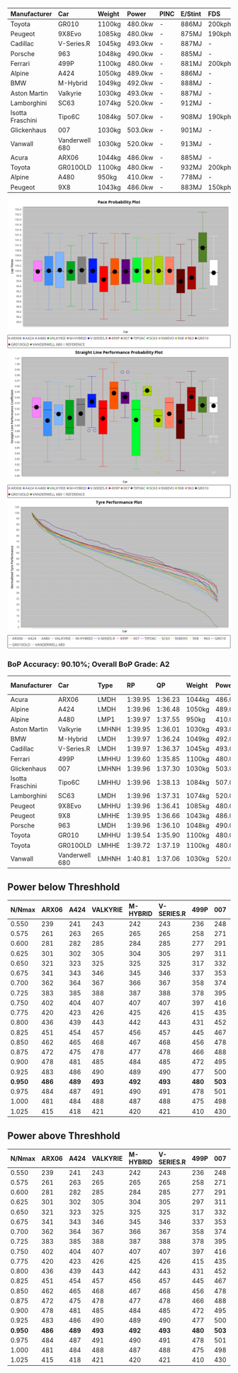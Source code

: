 | Manufacturer     | Car            | Weight | Power   | PINC    | E/Stint | FDS     |
|:-|:-|:-|:-|:-|:-|:-|
| Toyota           | GR010          | 1100kg | 480.0kw |    -    | 886MJ   | 200kph  |
| Peugeot          | 9X8Evo         | 1085kg | 480.0kw |    -    | 875MJ   | 190kph  |
| Cadillac         | V-Series.R     | 1045kg | 493.0kw |    -    | 887MJ   |    -    |
| Porsche          | 963            | 1048kg | 490.0kw |    -    | 885MJ   |    -    |
| Ferrari          | 499P           | 1100kg | 480.0kw |    -    | 881MJ   | 200kph  |
| Alpine           | A424           | 1050kg | 489.0kw |    -    | 886MJ   |    -    |
| BMW              | M-Hybrid       | 1049kg | 492.0kw |    -    | 888MJ   |    -    |
| Aston Martin     | Valkyrie       | 1030kg | 493.0kw |    -    | 887MJ   |    -    |
| Lamborghini      | SC63           | 1074kg | 520.0kw |    -    | 912MJ   |    -    |
| Isotta Fraschini | Tipo6C         | 1084kg | 507.0kw |    -    | 908MJ   | 190kph  |
| Glickenhaus      | 007            | 1030kg | 503.0kw |    -    | 901MJ   |    -    |
| Vanwall          | Vanderwell 680 | 1030kg | 520.0kw |    -    | 913MJ   |    -    |
| Acura            | ARX06          | 1044kg | 486.0kw |    -    | 885MJ   |    -    |
| Toyota           | GR010OLD       | 1100kg | 480.0kw |    -    | 932MJ   | 200kph  |
| Alpine           | A480           | 950kg  | 410.0kw |    -    | 778MJ   |    -    |
| Peugeot          | 9X8            | 1043kg | 486.0kw |    -    | 883MJ   | 150kph  |

![PACECHART](./IMG/AUTO.png)
![STRAIGHTLINEPERFORMANCECHART](./IMG/AUTO_sp.png)
![TYREPERFORMANCECHART](./IMG/AUTO_tw.png)

### BoP Accuracy: 90.10%; Overall BoP Grade: A2
| Manufacturer     | Car            | Type  | RP      | QP      | Weight | Power¹  | Threshhold | PINC    | Power²   | E/Stint | AVG Vmax  | FDS     | RDLC | L/Stint | BOP-Grade | Model Accuracy | Model Points | Match%  | SimDiff |
|:-|:-|:-|:-|:-|:-|:-|:-|:-|:-|:-|:-|:-|:-|:-|:-|:-|:-|:-|:-|
| Acura            | ARX06          | LMDH  | 1:39.95 | 1:36.23 | 1044kg | 486.0kw | 0.0kph     |    -    | 486.00kw |  885MJ  | 295.84kph |    -    | 1.02 | 29      | +B2       | 100.00%        | 996          | 83.73%  | #       |
| Alpine           | A424           | LMDH  | 1:39.96 | 1:36.48 | 1050kg | 489.0kw | 0.0kph     |    -    | 489.00kw |  886MJ  | 291.98kph |    -    | 1.02 | 29      | ~A1       | 96.10%         | 2390         | 97.30%  | #       |
| Alpine           | A480           | LMP1  | 1:39.97 | 1:37.55 |  950kg | 410.0kw | 0.0kph     |    -    | 410.00kw |  778MJ  | 291.63kph |    -    | 0.98 | 27      | ~A1       | 95.62%         | 1701         | 100.00% | +0.27   |
| Aston Martin     | Valkyrie       | LMHNH | 1:39.95 | 1:36.01 | 1030kg | 493.0kw | 0.0kph     |    -    | 493.00kw |  887MJ  | 294.24kph |    -    | 1.05 | 29      | +C2       | 100.00%        | 466          | 74.30%  | #       |
| BMW              | M-Hybrid       | LMDH  | 1:39.97 | 1:36.24 | 1049kg | 492.0kw | 0.0kph     |    -    | 492.00kw |  888MJ  | 294.37kph |    -    | 1.02 | 29      | ~A1       | 100.00%        | 3339         | 100.00% | #       |
| Cadillac         | V-Series.R     | LMDH  | 1:39.97 | 1:36.37 | 1045kg | 493.0kw | 0.0kph     |    -    | 493.00kw |  887MJ  | 296.69kph |    -    | 1.02 | 29      | ~A1       | 99.56%         | 5841         | 99.09%  | #       |
| Ferrari          | 499P           | LMHHU | 1:39.60 | 1:35.85 | 1100kg | 480.0kw | 0.0kph     |    -    | 480.00kw |  881MJ  | 289.20kph | 200kph  | 1.01 | 29      | -B2       | 99.57%         | 7417         | 83.14%  | #       |
| Glickenhaus      | 007            | LMHNH | 1:39.96 | 1:37.30 | 1030kg | 503.0kw | 0.0kph     |    -    | 503.00kw |  901MJ  | 302.44kph |    -    | 0.97 | 29      | ~A1       | 93.90%         | 2170         | 99.06%  | +0.16   |
| Isotta Fraschini | Tipo6C         | LMHHU | 1:39.96 | 1:38.13 | 1084kg | 507.0kw | 0.0kph     |    -    | 507.00kw |  908MJ  | 295.89kph | 190kph  | 1.03 | 29      | +B2       | 100.00%        | 132          | 82.07%  | #       |
| Lamborghini      | SC63           | LMDH  | 1:39.96 | 1:37.31 | 1074kg | 520.0kw | 0.0kph     |    -    | 520.00kw |  912MJ  | 294.24kph |    -    | 1.03 | 29      | ~A1       | 100.00%        | 784          | 98.41%  | #       |
| Peugeot          | 9X8Evo         | LMHHU | 1:39.96 | 1:36.41 | 1085kg | 480.0kw | 0.0kph     |    -    | 480.00kw |  875MJ  | 297.25kph | 190kph  | 0.97 | 29      | +B1       | 100.00%        | 1891         | 88.50%  | #       |
| Peugeot          | 9X8            | LMHHE | 1:39.95 | 1:36.66 | 1043kg | 486.0kw | 0.0kph     |    -    | 486.00kw |  883MJ  | 290.68kph | 150kph  | 1.03 | 29      | ~A1       | 99.96%         | 4579         | 100.00% | -0.07   |
| Porsche          | 963            | LMDH  | 1:39.96 | 1:36.10 | 1048kg | 490.0kw | 0.0kph     |    -    | 490.00kw |  885MJ  | 294.17kph |    -    | 1.02 | 29      | ~A1       | 98.39%         | 16118        | 100.00% | #       |
| Toyota           | GR010          | LMHHU | 1:39.54 | 1:35.90 | 1100kg | 480.0kw | 0.0kph     |    -    | 480.00kw |  886MJ  | 288.23kph | 200kph  | 1.01 | 29      | -B2       | 99.90%         | 5196         | 80.05%  | #       |
| Toyota           | GR010OLD       | LMHHE | 1:39.72 | 1:37.19 | 1100kg | 480.0kw | 0.0kph     |    -    | 480.00kw |  932MJ  | 295.31kph | 200kph  | 1.00 | 29      | +A2       | 97.31%         | 905          | 90.27%  | +1.04   |
| Vanwall          | Vanderwell 680 | LMHNH | 1:40.81 | 1:37.06 | 1030kg | 520.0kw | 0.0kph     |    -    | 520.00kw |  913MJ  | 300.75kph |    -    | 1.01 | 29      | +D1       | 98.91%         | 543          | 65.61%  | +0.13   |

## Power below Threshhold
| N/Nmax    | ARX06   | A424    | VALKYRIE | M-HYBRID | V-SERIES.R | 499P    | 007     | TIPO6C  | SC63    | 9X8EVO  | 9X8     | 963     | GR010   | GR010OLD | VANDERWELL 680 | ​     | RPM      | A480       |
|:-|:-|:-|:-|:-|:-|:-|:-|:-|:-|:-|:-|:-|:-|:-|:-|:-|:-|:-|
|  0.550    |  239    |  241    |  243     |  242     |  243       |  236    |  248    |  250    |  256    |  236    |  239    |  241    |  236    |  236     |  256           |  ​    |   --     |   -        |
|  0.575    |  261    |  263    |  265     |  265     |  265       |  258    |  271    |  273    |  279    |  258    |  261    |  264    |  258    |  258     |  279           |  ​    |   --     |   -        |
|  0.600    |  281    |  282    |  285     |  284     |  285       |  277    |  291    |  293    |  300    |  277    |  281    |  283    |  277    |  277     |  300           |  ​    |   --     |   -        |
|  0.625    |  301    |  302    |  305     |  304     |  305       |  297    |  311    |  314    |  322    |  297    |  301    |  303    |  297    |  297     |  322           |  ​    |   --     |   -        |
|  0.650    |  321    |  323    |  325     |  325     |  325       |  317    |  332    |  335    |  343    |  317    |  321    |  324    |  317    |  317     |  343           |  ​    |   --     |   -        |
|  0.675    |  341    |  343    |  346     |  345     |  346       |  337    |  353    |  356    |  365    |  337    |  341    |  344    |  337    |  337     |  365           |  ​    |   --     |   -        |
|  0.700    |  362    |  364    |  367     |  366     |  367       |  358    |  374    |  377    |  387    |  358    |  362    |  365    |  358    |  358     |  387           |  ​    |   --     |   -        |
|  0.725    |  383    |  385    |  388     |  387     |  388       |  378    |  395    |  399    |  409    |  378    |  383    |  386    |  378    |  378     |  409           |  ​    |   --     |   -        |
|  0.750    |  402    |  404    |  407     |  407     |  407       |  397    |  416    |  419    |  430    |  397    |  402    |  405    |  397    |  397     |  430           |  ​    |   --     |   -        |
|  0.775    |  420    |  423    |  426     |  425     |  426       |  415    |  435    |  438    |  449    |  415    |  420    |  424    |  415    |  415     |  449           |  ​    |  5000    |  -3213569  |
|  0.800    |  436    |  439    |  443     |  442     |  443       |  431    |  452    |  455    |  467    |  431    |  436    |  440    |  431    |  431     |  467           |  ​    |  5500    |  -3499979  |
|  0.825    |  451    |  454    |  457     |  456     |  457       |  445    |  467    |  470    |  482    |  445    |  451    |  455    |  445    |  445     |  482           |  ​    |  5999    |  -3800400  |
|  0.850    |  462    |  465    |  468     |  467     |  468       |  456    |  478    |  482    |  494    |  456    |  462    |  466    |  456    |  456     |  494           |  ​    |  6499    |  -4114832  |
|  0.875    |  472    |  475    |  478     |  477     |  478       |  466    |  488    |  492    |  505    |  466    |  472    |  476    |  466    |  466     |  505           |  ​    |  7000    |  -4443276  |
|  0.900    |  478    |  481    |  485     |  484     |  485       |  472    |  495    |  499    |  512    |  472    |  478    |  482    |  472    |  472     |  512           |  ​    |  7500    |  -4785730  |
|  0.925    |  483    |  486    |  490     |  489     |  490       |  477    |  500    |  504    |  517    |  477    |  483    |  487    |  477    |  477     |  517           |  ​    |  8000    |  407       |
| **0.950** | **486** | **489** | **493**  | **492**  | **493**    | **480** | **503** | **507** | **520** | **480** | **486** | **490** | **480** | **480**  | **520**        | **​** | **8499** | **410**    |
|  0.975    |  484    |  487    |  491     |  490     |  491       |  478    |  501    |  505    |  518    |  478    |  484    |  488    |  478    |  478     |  518           |  ​    |  9000    |  205       |
|  1.000    |  481    |  484    |  488     |  487     |  488       |  475    |  498    |  502    |  514    |  475    |  481    |  485    |  475    |  475     |  514           |  ​    |   --     |   -        |
|  1.025    |  415    |  418    |  421     |  420     |  421       |  410    |  430    |  433    |  444    |  410    |  415    |  419    |  410    |  410     |  444           |  ​    |   --     |   -        |

## Power above Threshhold
| N/Nmax    | ARX06   | A424    | VALKYRIE | M-HYBRID | V-SERIES.R | 499P    | 007     | TIPO6C  | SC63    | 9X8EVO  | 9X8     | 963     | GR010   | GR010OLD | VANDERWELL 680 | ​     | RPM      | A480       |
|:-|:-|:-|:-|:-|:-|:-|:-|:-|:-|:-|:-|:-|:-|:-|:-|:-|:-|:-|
|  0.550    |  239    |  241    |  243     |  242     |  243       |  236    |  248    |  250    |  256    |  236    |  239    |  241    |  236    |  236     |  256           |  ​    |   --     |   -        |
|  0.575    |  261    |  263    |  265     |  265     |  265       |  258    |  271    |  273    |  279    |  258    |  261    |  264    |  258    |  258     |  279           |  ​    |   --     |   -        |
|  0.600    |  281    |  282    |  285     |  284     |  285       |  277    |  291    |  293    |  300    |  277    |  281    |  283    |  277    |  277     |  300           |  ​    |   --     |   -        |
|  0.625    |  301    |  302    |  305     |  304     |  305       |  297    |  311    |  314    |  322    |  297    |  301    |  303    |  297    |  297     |  322           |  ​    |   --     |   -        |
|  0.650    |  321    |  323    |  325     |  325     |  325       |  317    |  332    |  335    |  343    |  317    |  321    |  324    |  317    |  317     |  343           |  ​    |   --     |   -        |
|  0.675    |  341    |  343    |  346     |  345     |  346       |  337    |  353    |  356    |  365    |  337    |  341    |  344    |  337    |  337     |  365           |  ​    |   --     |   -        |
|  0.700    |  362    |  364    |  367     |  366     |  367       |  358    |  374    |  377    |  387    |  358    |  362    |  365    |  358    |  358     |  387           |  ​    |   --     |   -        |
|  0.725    |  383    |  385    |  388     |  387     |  388       |  378    |  395    |  399    |  409    |  378    |  383    |  386    |  378    |  378     |  409           |  ​    |   --     |   -        |
|  0.750    |  402    |  404    |  407     |  407     |  407       |  397    |  416    |  419    |  430    |  397    |  402    |  405    |  397    |  397     |  430           |  ​    |   --     |   -        |
|  0.775    |  420    |  423    |  426     |  425     |  426       |  415    |  435    |  438    |  449    |  415    |  420    |  424    |  415    |  415     |  449           |  ​    |  5000    |  -3213569  |
|  0.800    |  436    |  439    |  443     |  442     |  443       |  431    |  452    |  455    |  467    |  431    |  436    |  440    |  431    |  431     |  467           |  ​    |  5500    |  -3499979  |
|  0.825    |  451    |  454    |  457     |  456     |  457       |  445    |  467    |  470    |  482    |  445    |  451    |  455    |  445    |  445     |  482           |  ​    |  5999    |  -3800400  |
|  0.850    |  462    |  465    |  468     |  467     |  468       |  456    |  478    |  482    |  494    |  456    |  462    |  466    |  456    |  456     |  494           |  ​    |  6499    |  -4114832  |
|  0.875    |  472    |  475    |  478     |  477     |  478       |  466    |  488    |  492    |  505    |  466    |  472    |  476    |  466    |  466     |  505           |  ​    |  7000    |  -4443276  |
|  0.900    |  478    |  481    |  485     |  484     |  485       |  472    |  495    |  499    |  512    |  472    |  478    |  482    |  472    |  472     |  512           |  ​    |  7500    |  -4785730  |
|  0.925    |  483    |  486    |  490     |  489     |  490       |  477    |  500    |  504    |  517    |  477    |  483    |  487    |  477    |  477     |  517           |  ​    |  8000    |  407       |
| **0.950** | **486** | **489** | **493**  | **492**  | **493**    | **480** | **503** | **507** | **520** | **480** | **486** | **490** | **480** | **480**  | **520**        | **​** | **8499** | **410**    |
|  0.975    |  484    |  487    |  491     |  490     |  491       |  478    |  501    |  505    |  518    |  478    |  484    |  488    |  478    |  478     |  518           |  ​    |  9000    |  205       |
|  1.000    |  481    |  484    |  488     |  487     |  488       |  475    |  498    |  502    |  514    |  475    |  481    |  485    |  475    |  475     |  514           |  ​    |   --     |   -        |
|  1.025    |  415    |  418    |  421     |  420     |  421       |  410    |  430    |  433    |  444    |  410    |  415    |  419    |  410    |  410     |  444           |  ​    |   --     |   -        |
